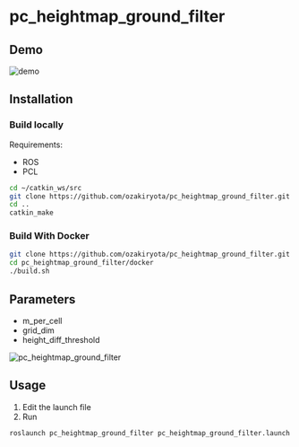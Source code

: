 # pc_heightmap_ground_filter

## Demo
![demo](https://user-images.githubusercontent.com/37431972/158047203-0c343126-d70b-4611-a68d-e1d4658c838d.png)

## Installation 
### Build locally
Requirements:
* ROS
* PCL

```bash
cd ~/catkin_ws/src
git clone https://github.com/ozakiryota/pc_heightmap_ground_filter.git
cd ..
catkin_make
```

### Build With Docker
```bash
git clone https://github.com/ozakiryota/pc_heightmap_ground_filter.git
cd pc_heightmap_ground_filter/docker
./build.sh
```

## Parameters
* m_per_cell
* grid_dim
* height_diff_threshold

![pc_heightmap_ground_filter](https://user-images.githubusercontent.com/37431972/159501006-4042a5c4-f9ed-419a-8348-179cd0846469.png)

## Usage
1. Edit the launch file
1. Run
```bash
roslaunch pc_heightmap_ground_filter pc_heightmap_ground_filter.launch
```
